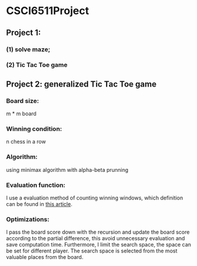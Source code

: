 # CSCI6511Project

## Project 1: 

### (1) solve maze; 

### (2) Tic Tac Toe game

## Project 2: generalized Tic Tac Toe game 

### Board size: 

m * m board

### Winning condition: 

n chess in a row

### Algorithm: 

using minimax algorithm with alpha-beta prunning

### Evaluation function: 

I use a evaluation method of counting winning windows, which definition can be found in [this article](https://web.stanford.edu/class/cs221/2017/restricted/p-final/xiaotihu/final.pdf).

### Optimizations: 

I pass the board score down with the recursion and update the board score according to the partial difference, 
this avoid unnecessary evaluation and save computation time. Furthermore, I limit the search space, the space can be set for different player. The search space is selected from the most valuable places from the board.
